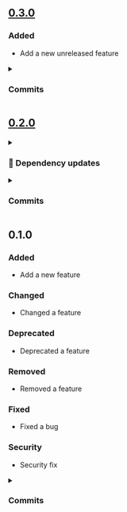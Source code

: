 ## [0.3.0](https://github.com/andrzejressel/pulumi-gestalt/compare/v0.2.0...v0.3.0)
### Added
- Add a new unreleased feature

<details>
<summary><h3>Commits</h3></summary>

- Some yet unreleased feature [9ae857d](https://github.com/andrzejressel/pulumi-gestalt/commit/9ae857de1775a93f3b26d932f8ee1e039e23fad6)
</details>

## [0.2.0](https://github.com/andrzejressel/pulumi-gestalt/compare/v0.1.0...v0.2.0)
<details>
<summary><h3>🤖 Dependency updates</h3></summary>

- Some renovate bot commit [874197c](https://github.com/andrzejressel/pulumi-gestalt/commit/874197cbc4f5280d2afb82b13b94ec0804943097)
</details>

<details>
<summary><h3>Commits</h3></summary>

- Some renovate bot commit [874197c](https://github.com/andrzejressel/pulumi-gestalt/commit/874197cbc4f5280d2afb82b13b94ec0804943097)
- Some feature [64ff3c4](https://github.com/andrzejressel/pulumi-gestalt/commit/64ff3c48450faef2911173a319da3fe67e46ae9d)
</details>

## 0.1.0
### Added
- Add a new feature

### Changed
- Changed a feature

### Deprecated
- Deprecated a feature

### Removed
- Removed a feature

### Fixed
- Fixed a bug

### Security
- Security fix

<details>
<summary><h3>Commits</h3></summary>

- Add 6_security.yaml [e848825](https://github.com/andrzejressel/pulumi-gestalt/commit/e8488255ad089ffc42d081d7ac1f91cc63f19ba0)
- Add 5_fixed.yaml [7fe6211](https://github.com/andrzejressel/pulumi-gestalt/commit/7fe6211b23ba5e41805df22c593cc74664a494ef)
- Add 4_removed.yaml [f384333](https://github.com/andrzejressel/pulumi-gestalt/commit/f384333abfd03aba66600f7541efb8e7d3f0051a)
- Add 3_deprecated.yaml [9c19160](https://github.com/andrzejressel/pulumi-gestalt/commit/9c19160b5bc3363619423f1303a94586707eb6b8)
- Add 2_changed.yaml [2ce4174](https://github.com/andrzejressel/pulumi-gestalt/commit/2ce4174aae61dfa7a4e8fa93e853adb6aa65e66a)
- Add 1_added.yaml [fe6fde9](https://github.com/andrzejressel/pulumi-gestalt/commit/fe6fde93fbf4428791fa04829db9c542aeb29b03)
</details>

